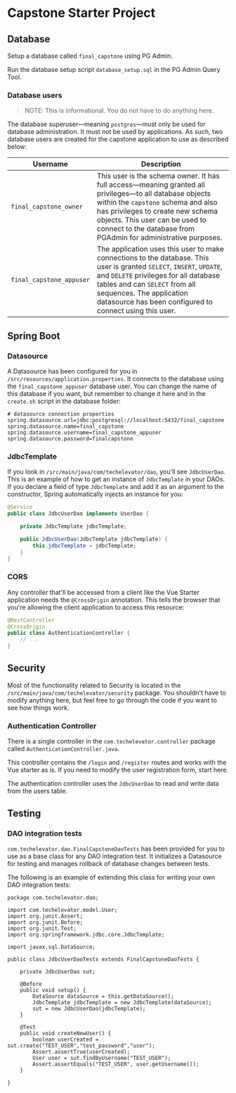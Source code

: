 # Capstone Starter Project

## Database

Setup a database called `final_capstone` using PG Admin. 

Run the database setup script `database_setup.sql` in the PG Admin Query Tool.


### Database users 

>NOTE: This is informational. You do not have to do anything here. 

The database superuser—meaning `postgres`—must only be used for database administration. It must not be used by applications. As such, two database users are created for the capstone application to use as described below:

| Username | Description |
| -------- | ----------- |
| `final_capstone_owner` | This user is the schema owner. It has full access—meaning granted all privileges—to all database objects within the `capstone` schema and also has privileges to create new schema objects. This user can be used to connect to the database from PGAdmin for administrative purposes. |
| `final_capstone_appuser` | The application uses this user to make connections to the database. This user is granted `SELECT`, `INSERT`, `UPDATE`, and `DELETE` privileges for all database tables and can `SELECT` from all sequences. The application datasource has been configured to connect using this user. |


## Spring Boot

### Datasource

A Datasource has been configured for you in `/src/resources/application.properties`. It connects to the database using the `final_capstone_appuser` database user. You can change the name of this database if you want, but remember to change it here and in the `create.sh` script in the database folder:

```
# datasource connection properties
spring.datasource.url=jdbc:postgresql://localhost:5432/final_capstone
spring.datasource.name=final_capstone
spring.datasource.username=final_capstone_appuser
spring.datasource.password=finalcapstone
```

### JdbcTemplate

If you look in `/src/main/java/com/techelevator/dao`, you'll see `JdbcUserDao`. This is an example of how to get an instance of `JdbcTemplate` in your DAOs. If you declare a field of type `JdbcTemplate` and add it as an argument to the constructor, Spring automatically injects an instance for you:

```java
@Service
public class JdbcUserDao implements UserDao {

    private JdbcTemplate jdbcTemplate;

    public JdbcUserDao(JdbcTemplate jdbcTemplate) {
        this.jdbcTemplate = jdbcTemplate;
    }
}
```

### CORS

Any controller that'll be accessed from a client like the Vue Starter application needs the `@CrossOrigin` annotation. This
tells the browser that you're allowing the client application to access this resource:

```java
@RestController
@CrossOrigin
public class AuthenticationController {
    // ...
}
```

## Security

Most of the functionality related to Security is located in the `/src/main/java/com/techelevator/security` package. You shouldn't have to modify anything here, but feel free to go through the code if you want to see how things work.

### Authentication Controller

There is a single controller in the `com.techelevator.controller` package called `AuthenticationController.java`.

This controller contains the `/login` and `/register` routes and works with the Vue starter as is. If you need to modify the user registration form, start here.

The authentication controller uses the `JdbcUserDao` to read and write data from the users table.


## Testing


### DAO integration tests

`com.techelevator.dao.FinalCapstoneDaoTests` has been provided for you to use as a base class for any DAO integration test. It initializes a Datasource for testing and manages rollback of database changes between tests.

The following is an example of extending this class for writing your own DAO integration tests:

```
package com.techelevator.dao;

import com.techelevator.model.User;
import org.junit.Assert;
import org.junit.Before;
import org.junit.Test;
import org.springframework.jdbc.core.JdbcTemplate;

import javax.sql.DataSource;

public class JdbcUserDaoTests extends FinalCapstoneDaoTests {

    private JdbcUserDao sut;

    @Before
    public void setup() {
        DataSource dataSource = this.getDataSource();
        JdbcTemplate jdbcTemplate = new JdbcTemplate(dataSource);
        sut = new JdbcUserDao(jdbcTemplate);
    }

    @Test
    public void createNewUser() {
        boolean userCreated = sut.create("TEST_USER","test_password","user");
        Assert.assertTrue(userCreated);
        User user = sut.findByUsername("TEST_USER");
        Assert.assertEquals("TEST_USER", user.getUsername());
    }

}
```
